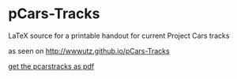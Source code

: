 # pCars-Tracks
LaTeX source for a printable handout for current Project Cars tracks 

as seen on http://wwwutz.github.io/pCars-Tracks

[get the pcarstracks as pdf](./pcarstracks.pdf)

